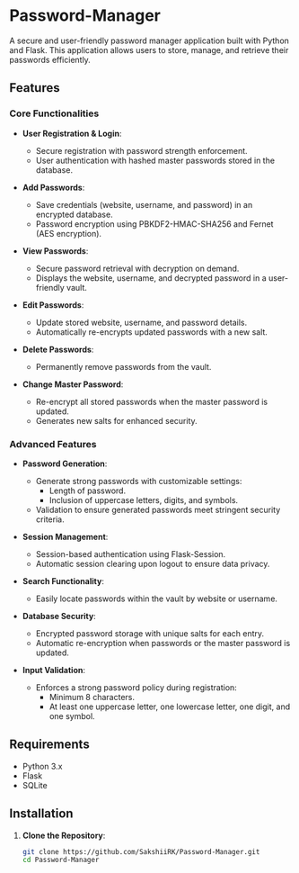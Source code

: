 # Password-Manager


A secure and user-friendly password manager application built with Python and Flask. This application allows users to store, manage, and retrieve their passwords efficiently.

## Features

### **Core Functionalities**
- **User Registration & Login**:
  - Secure registration with password strength enforcement.
  - User authentication with hashed master passwords stored in the database.

- **Add Passwords**:
  - Save credentials (website, username, and password) in an encrypted database.
  - Password encryption using PBKDF2-HMAC-SHA256 and Fernet (AES encryption).

- **View Passwords**:
  - Secure password retrieval with decryption on demand.
  - Displays the website, username, and decrypted password in a user-friendly vault.

- **Edit Passwords**:
  - Update stored website, username, and password details.
  - Automatically re-encrypts updated passwords with a new salt.

- **Delete Passwords**:
  - Permanently remove passwords from the vault.

- **Change Master Password**:
  - Re-encrypt all stored passwords when the master password is updated.
  - Generates new salts for enhanced security.

### **Advanced Features**
- **Password Generation**:
  - Generate strong passwords with customizable settings:
    - Length of password.
    - Inclusion of uppercase letters, digits, and symbols.
  - Validation to ensure generated passwords meet stringent security criteria.

- **Session Management**:
  - Session-based authentication using Flask-Session.
  - Automatic session clearing upon logout to ensure data privacy.

- **Search Functionality**:
  - Easily locate passwords within the vault by website or username.

- **Database Security**:
  - Encrypted password storage with unique salts for each entry.
  - Automatic re-encryption when passwords or the master password is updated.

- **Input Validation**:
  - Enforces a strong password policy during registration:
    - Minimum 8 characters.
    - At least one uppercase letter, one lowercase letter, one digit, and one symbol.
## Requirements

- Python 3.x
- Flask
- SQLite

## Installation

1. **Clone the Repository**:

   ```bash
   git clone https://github.com/SakshiiRK/Password-Manager.git
   cd Password-Manager
